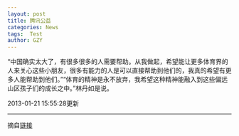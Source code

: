 ```yaml
---
layout: post
title: 腾讯公益
categories: News
tags:  Test
author: GZY
---
```


“中国确实太大了，有很多很多的人需要帮助。从我做起，希望能让更多体育界的人来关心这些小朋友，很多有能力的人是可以直接帮助到他们的，我真的希望有更多人能帮助到他们。”“体育的精神是永不放弃，我希望这种精神能融入到这些偏远山区孩子们的成长之中。”林丹如是说。

2013-01-21 15:55:28更新

*****

摘自[链接](http://gongyi.qq.com/gy2012/video.htm)